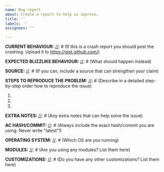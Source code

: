 ```yaml
---
name: Bug report
about: Create a report to help us improve.
title: ''
labels: ''
assignees: ''

---
```


[//]: # (IF YOU DO NOT FILL THIS TEMPLATE OUT, WE WILL CLOSE YOUR ISSUE)
[//]: # (You should always read how to properly fill out the bug report before continuing. https://www.azerothcore.org/wiki/issue-tracker-standards)
[//]: # (For issues containing a fix, please create a Pull Request following this tutorial: https://www.azerothcore.org/wiki/How-to-create-a-PR)

**CURRENT BEHAVIOUR:**
[//]: # (If this is a crash report you should post the crashlog. Upload it to https://gist.github.com/)

**EXPECTED BLIZZLIKE BEHAVIOUR:**
[//]: # (What should happen instead)

**SOURCE:**
[//]: # (If you can, include a source that can strengthen your claim)

**STEPS TO REPRODUCE THE PROBLEM:**
[//]: # (Describe in a detailed step-by-step order how to reproduce the issue)

1. 
2. 
3. 

**EXTRA NOTES:**
[//]: # (Any extra notes that can help solve the issue)

**AC HASH/COMMIT:**
[//]: # (Always include the exact hash/commit you are using. Never write "latest"!) 

**OPERATING SYSTEM:**
[//]: # (Which OS are you running)

**MODULES:**
[//]: # (Are you using any modules? List them here)

**CUSTOMIZATIONS:**
[//]: # (Do you have any other customizations? List them here)

<!-- ------------------------- THE END ------------------------------
Thank you for your contribution.
If you use AzerothCore regularly, we really NEED your help to:
 - Test our fixes: https://www.azerothcore.org/wiki/How-to-test-a-PR
 - Report issues or suggestions: https://github.com/azerothcore/azerothcore-wotlk/issues/new/choose
 - Improve the documentation/wiki: https://www.azerothcore.org/wiki/home
With your help, the project can evolve much quicker! -->


<!-- NOTE
If you intend to contribute repeatedly to our project, it is a good idea to join our discord channel.
We set ranks for our contributors and give them access to special resources or knowledge: https://discord.com/invite/DasJqPba -->
